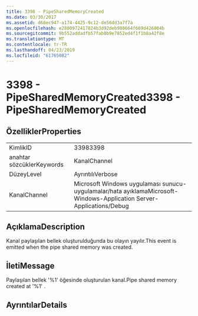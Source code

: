 ```yaml
---
title: 3398 - PipeSharedMemoryCreated
ms.date: 03/30/2017
ms.assetid: d68ec947-a174-4425-9c12-de56dd3a7f7a
ms.openlocfilehash: e2800972417824b3d92deb980664f669d426004b
ms.sourcegitcommit: 9b552addadfb57fab0b9e7852ed4f1f1b8a42f8e
ms.translationtype: MT
ms.contentlocale: tr-TR
ms.lasthandoff: 04/23/2019
ms.locfileid: "61765082"
---
```

# <a name="3398---pipesharedmemorycreated"></a><span data-ttu-id="eb414-102">3398 - PipeSharedMemoryCreated</span><span class="sxs-lookup"><span data-stu-id="eb414-102">3398 - PipeSharedMemoryCreated</span></span>
## <a name="properties"></a><span data-ttu-id="eb414-103">Özellikler</span><span class="sxs-lookup"><span data-stu-id="eb414-103">Properties</span></span>  
  
|||  
|-|-|  
|<span data-ttu-id="eb414-104">Kimlik</span><span class="sxs-lookup"><span data-stu-id="eb414-104">ID</span></span>|<span data-ttu-id="eb414-105">3398</span><span class="sxs-lookup"><span data-stu-id="eb414-105">3398</span></span>|  
|<span data-ttu-id="eb414-106">anahtar sözcükler</span><span class="sxs-lookup"><span data-stu-id="eb414-106">Keywords</span></span>|<span data-ttu-id="eb414-107">Kanal</span><span class="sxs-lookup"><span data-stu-id="eb414-107">Channel</span></span>|  
|<span data-ttu-id="eb414-108">Düzey</span><span class="sxs-lookup"><span data-stu-id="eb414-108">Level</span></span>|<span data-ttu-id="eb414-109">Ayrıntılı</span><span class="sxs-lookup"><span data-stu-id="eb414-109">Verbose</span></span>|  
|<span data-ttu-id="eb414-110">Kanal</span><span class="sxs-lookup"><span data-stu-id="eb414-110">Channel</span></span>|<span data-ttu-id="eb414-111">Microsoft Windows uygulaması sunucu-uygulamalar/hata ayıklama</span><span class="sxs-lookup"><span data-stu-id="eb414-111">Microsoft-Windows-Application Server-Applications/Debug</span></span>|  
  
## <a name="description"></a><span data-ttu-id="eb414-112">Açıklama</span><span class="sxs-lookup"><span data-stu-id="eb414-112">Description</span></span>  
 <span data-ttu-id="eb414-113">Kanal paylaşılan bellek oluşturulduğunda bu olayın yayılır.</span><span class="sxs-lookup"><span data-stu-id="eb414-113">This event is emitted when the pipe shared memory was created.</span></span>  
  
## <a name="message"></a><span data-ttu-id="eb414-114">İleti</span><span class="sxs-lookup"><span data-stu-id="eb414-114">Message</span></span>  
 <span data-ttu-id="eb414-115">Paylaşılan bellek '%1' öğesinde oluşturulan kanal.</span><span class="sxs-lookup"><span data-stu-id="eb414-115">Pipe shared memory created at '%1' .</span></span>  
  
## <a name="details"></a><span data-ttu-id="eb414-116">Ayrıntılar</span><span class="sxs-lookup"><span data-stu-id="eb414-116">Details</span></span>
